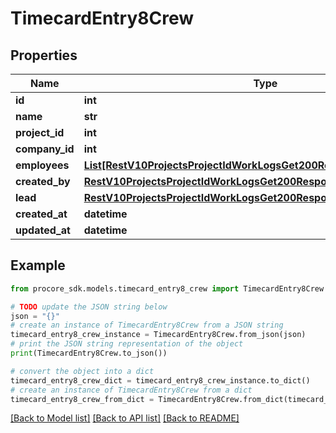 # TimecardEntry8Crew


## Properties

Name | Type | Description | Notes
------------ | ------------- | ------------- | -------------
**id** | **int** |  | [optional] 
**name** | **str** |  | [optional] 
**project_id** | **int** |  | [optional] 
**company_id** | **int** |  | [optional] 
**employees** | [**List[RestV10ProjectsProjectIdWorkLogsGet200ResponseInnerCreatedBy]**](RestV10ProjectsProjectIdWorkLogsGet200ResponseInnerCreatedBy.md) |  | [optional] 
**created_by** | [**RestV10ProjectsProjectIdWorkLogsGet200ResponseInnerCreatedBy**](RestV10ProjectsProjectIdWorkLogsGet200ResponseInnerCreatedBy.md) |  | [optional] 
**lead** | [**RestV10ProjectsProjectIdWorkLogsGet200ResponseInnerCreatedBy**](RestV10ProjectsProjectIdWorkLogsGet200ResponseInnerCreatedBy.md) |  | [optional] 
**created_at** | **datetime** | Created at | [optional] 
**updated_at** | **datetime** | Created at | [optional] 

## Example

```python
from procore_sdk.models.timecard_entry8_crew import TimecardEntry8Crew

# TODO update the JSON string below
json = "{}"
# create an instance of TimecardEntry8Crew from a JSON string
timecard_entry8_crew_instance = TimecardEntry8Crew.from_json(json)
# print the JSON string representation of the object
print(TimecardEntry8Crew.to_json())

# convert the object into a dict
timecard_entry8_crew_dict = timecard_entry8_crew_instance.to_dict()
# create an instance of TimecardEntry8Crew from a dict
timecard_entry8_crew_from_dict = TimecardEntry8Crew.from_dict(timecard_entry8_crew_dict)
```
[[Back to Model list]](../README.md#documentation-for-models) [[Back to API list]](../README.md#documentation-for-api-endpoints) [[Back to README]](../README.md)



